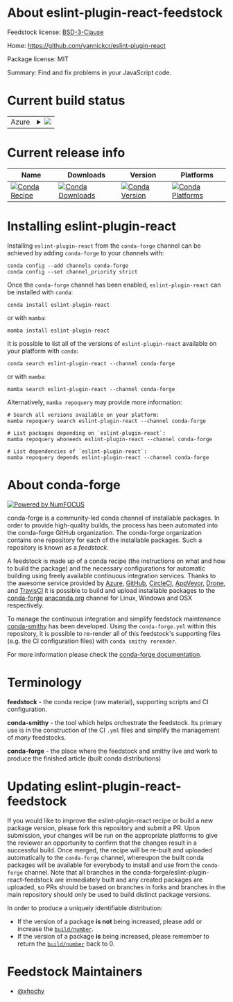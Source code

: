 About eslint-plugin-react-feedstock
===================================

Feedstock license: [BSD-3-Clause](https://github.com/conda-forge/eslint-plugin-react-feedstock/blob/main/LICENSE.txt)

Home: https://github.com/yannickcr/eslint-plugin-react

Package license: MIT

Summary: Find and fix problems in your JavaScript code.

Current build status
====================


<table>
    
  <tr>
    <td>Azure</td>
    <td>
      <details>
        <summary>
          <a href="https://dev.azure.com/conda-forge/feedstock-builds/_build/latest?definitionId=15874&branchName=main">
            <img src="https://dev.azure.com/conda-forge/feedstock-builds/_apis/build/status/eslint-plugin-react-feedstock?branchName=main">
          </a>
        </summary>
        <table>
          <thead><tr><th>Variant</th><th>Status</th></tr></thead>
          <tbody><tr>
              <td>linux_64_nodejs18</td>
              <td>
                <a href="https://dev.azure.com/conda-forge/feedstock-builds/_build/latest?definitionId=15874&branchName=main">
                  <img src="https://dev.azure.com/conda-forge/feedstock-builds/_apis/build/status/eslint-plugin-react-feedstock?branchName=main&jobName=linux&configuration=linux%20linux_64_nodejs18" alt="variant">
                </a>
              </td>
            </tr><tr>
              <td>linux_64_nodejs20</td>
              <td>
                <a href="https://dev.azure.com/conda-forge/feedstock-builds/_build/latest?definitionId=15874&branchName=main">
                  <img src="https://dev.azure.com/conda-forge/feedstock-builds/_apis/build/status/eslint-plugin-react-feedstock?branchName=main&jobName=linux&configuration=linux%20linux_64_nodejs20" alt="variant">
                </a>
              </td>
            </tr><tr>
              <td>linux_aarch64_nodejs18</td>
              <td>
                <a href="https://dev.azure.com/conda-forge/feedstock-builds/_build/latest?definitionId=15874&branchName=main">
                  <img src="https://dev.azure.com/conda-forge/feedstock-builds/_apis/build/status/eslint-plugin-react-feedstock?branchName=main&jobName=linux&configuration=linux%20linux_aarch64_nodejs18" alt="variant">
                </a>
              </td>
            </tr><tr>
              <td>linux_aarch64_nodejs20</td>
              <td>
                <a href="https://dev.azure.com/conda-forge/feedstock-builds/_build/latest?definitionId=15874&branchName=main">
                  <img src="https://dev.azure.com/conda-forge/feedstock-builds/_apis/build/status/eslint-plugin-react-feedstock?branchName=main&jobName=linux&configuration=linux%20linux_aarch64_nodejs20" alt="variant">
                </a>
              </td>
            </tr><tr>
              <td>osx_64_nodejs18</td>
              <td>
                <a href="https://dev.azure.com/conda-forge/feedstock-builds/_build/latest?definitionId=15874&branchName=main">
                  <img src="https://dev.azure.com/conda-forge/feedstock-builds/_apis/build/status/eslint-plugin-react-feedstock?branchName=main&jobName=osx&configuration=osx%20osx_64_nodejs18" alt="variant">
                </a>
              </td>
            </tr><tr>
              <td>osx_64_nodejs20</td>
              <td>
                <a href="https://dev.azure.com/conda-forge/feedstock-builds/_build/latest?definitionId=15874&branchName=main">
                  <img src="https://dev.azure.com/conda-forge/feedstock-builds/_apis/build/status/eslint-plugin-react-feedstock?branchName=main&jobName=osx&configuration=osx%20osx_64_nodejs20" alt="variant">
                </a>
              </td>
            </tr><tr>
              <td>osx_arm64_nodejs18</td>
              <td>
                <a href="https://dev.azure.com/conda-forge/feedstock-builds/_build/latest?definitionId=15874&branchName=main">
                  <img src="https://dev.azure.com/conda-forge/feedstock-builds/_apis/build/status/eslint-plugin-react-feedstock?branchName=main&jobName=osx&configuration=osx%20osx_arm64_nodejs18" alt="variant">
                </a>
              </td>
            </tr><tr>
              <td>osx_arm64_nodejs20</td>
              <td>
                <a href="https://dev.azure.com/conda-forge/feedstock-builds/_build/latest?definitionId=15874&branchName=main">
                  <img src="https://dev.azure.com/conda-forge/feedstock-builds/_apis/build/status/eslint-plugin-react-feedstock?branchName=main&jobName=osx&configuration=osx%20osx_arm64_nodejs20" alt="variant">
                </a>
              </td>
            </tr>
          </tbody>
        </table>
      </details>
    </td>
  </tr>
</table>

Current release info
====================

| Name | Downloads | Version | Platforms |
| --- | --- | --- | --- |
| [![Conda Recipe](https://img.shields.io/badge/recipe-eslint--plugin--react-green.svg)](https://anaconda.org/conda-forge/eslint-plugin-react) | [![Conda Downloads](https://img.shields.io/conda/dn/conda-forge/eslint-plugin-react.svg)](https://anaconda.org/conda-forge/eslint-plugin-react) | [![Conda Version](https://img.shields.io/conda/vn/conda-forge/eslint-plugin-react.svg)](https://anaconda.org/conda-forge/eslint-plugin-react) | [![Conda Platforms](https://img.shields.io/conda/pn/conda-forge/eslint-plugin-react.svg)](https://anaconda.org/conda-forge/eslint-plugin-react) |

Installing eslint-plugin-react
==============================

Installing `eslint-plugin-react` from the `conda-forge` channel can be achieved by adding `conda-forge` to your channels with:

```
conda config --add channels conda-forge
conda config --set channel_priority strict
```

Once the `conda-forge` channel has been enabled, `eslint-plugin-react` can be installed with `conda`:

```
conda install eslint-plugin-react
```

or with `mamba`:

```
mamba install eslint-plugin-react
```

It is possible to list all of the versions of `eslint-plugin-react` available on your platform with `conda`:

```
conda search eslint-plugin-react --channel conda-forge
```

or with `mamba`:

```
mamba search eslint-plugin-react --channel conda-forge
```

Alternatively, `mamba repoquery` may provide more information:

```
# Search all versions available on your platform:
mamba repoquery search eslint-plugin-react --channel conda-forge

# List packages depending on `eslint-plugin-react`:
mamba repoquery whoneeds eslint-plugin-react --channel conda-forge

# List dependencies of `eslint-plugin-react`:
mamba repoquery depends eslint-plugin-react --channel conda-forge
```


About conda-forge
=================

[![Powered by
NumFOCUS](https://img.shields.io/badge/powered%20by-NumFOCUS-orange.svg?style=flat&colorA=E1523D&colorB=007D8A)](https://numfocus.org)

conda-forge is a community-led conda channel of installable packages.
In order to provide high-quality builds, the process has been automated into the
conda-forge GitHub organization. The conda-forge organization contains one repository
for each of the installable packages. Such a repository is known as a *feedstock*.

A feedstock is made up of a conda recipe (the instructions on what and how to build
the package) and the necessary configurations for automatic building using freely
available continuous integration services. Thanks to the awesome service provided by
[Azure](https://azure.microsoft.com/en-us/services/devops/), [GitHub](https://github.com/),
[CircleCI](https://circleci.com/), [AppVeyor](https://www.appveyor.com/),
[Drone](https://cloud.drone.io/welcome), and [TravisCI](https://travis-ci.com/)
it is possible to build and upload installable packages to the
[conda-forge](https://anaconda.org/conda-forge) [anaconda.org](https://anaconda.org/)
channel for Linux, Windows and OSX respectively.

To manage the continuous integration and simplify feedstock maintenance
[conda-smithy](https://github.com/conda-forge/conda-smithy) has been developed.
Using the ``conda-forge.yml`` within this repository, it is possible to re-render all of
this feedstock's supporting files (e.g. the CI configuration files) with ``conda smithy rerender``.

For more information please check the [conda-forge documentation](https://conda-forge.org/docs/).

Terminology
===========

**feedstock** - the conda recipe (raw material), supporting scripts and CI configuration.

**conda-smithy** - the tool which helps orchestrate the feedstock.
                   Its primary use is in the construction of the CI ``.yml`` files
                   and simplify the management of *many* feedstocks.

**conda-forge** - the place where the feedstock and smithy live and work to
                  produce the finished article (built conda distributions)


Updating eslint-plugin-react-feedstock
======================================

If you would like to improve the eslint-plugin-react recipe or build a new
package version, please fork this repository and submit a PR. Upon submission,
your changes will be run on the appropriate platforms to give the reviewer an
opportunity to confirm that the changes result in a successful build. Once
merged, the recipe will be re-built and uploaded automatically to the
`conda-forge` channel, whereupon the built conda packages will be available for
everybody to install and use from the `conda-forge` channel.
Note that all branches in the conda-forge/eslint-plugin-react-feedstock are
immediately built and any created packages are uploaded, so PRs should be based
on branches in forks and branches in the main repository should only be used to
build distinct package versions.

In order to produce a uniquely identifiable distribution:
 * If the version of a package **is not** being increased, please add or increase
   the [``build/number``](https://docs.conda.io/projects/conda-build/en/latest/resources/define-metadata.html#build-number-and-string).
 * If the version of a package **is** being increased, please remember to return
   the [``build/number``](https://docs.conda.io/projects/conda-build/en/latest/resources/define-metadata.html#build-number-and-string)
   back to 0.

Feedstock Maintainers
=====================

* [@xhochy](https://github.com/xhochy/)

